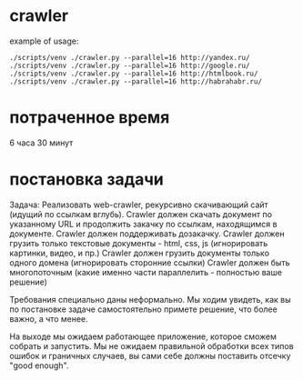 # crawler

example of usage:
```
./scripts/venv ./crawler.py --parallel=16 http://yandex.ru/
./scripts/venv ./crawler.py --parallel=16 http://google.ru/
./scripts/venv ./crawler.py --parallel=16 http://htmlbook.ru/
./scripts/venv ./crawler.py --parallel=16 http://habrahabr.ru/
```

# потраченное время

6 часа 30 минут

# постановка задачи

Задача:
   Реализовать web-crawler, рекурсивно скачивающий сайт (идущий по ссылкам вглубь). Crawler должен скачать документ по указанному URL и продолжить закачку по ссылкам, находящимся в документе.
   Crawler должен поддерживать дозакачку.
   Crawler должен грузить только текстовые документы -   html, css, js (игнорировать картинки, видео, и пр.)
   Crawler должен грузить документы только одного домена (игнорировать сторонние ссылки)
   Crawler должен быть многопоточным (какие именно части параллелить - полностью ваше решение)

Требования специально даны неформально. Мы ходим увидеть, как вы по постановке задаче самостоятельно примете решение, что более важно, а что менее.

На выходе мы ожидаем работающее приложение, которое сможем собрать и запустить.
Мы не ожидаем правильной обработки всех типов ошибок и граничных случаев, вы сами себе должны поставить отсечку "good enough".
